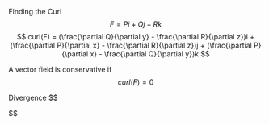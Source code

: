 
Finding the Curl
$$
F = Pi + Qj + Rk
$$
$$
curl(F) = (\frac{\partial Q}{\partial y} - \frac{\partial R}{\partial z})i + (\frac{\partial P}{\partial x} - \frac{\partial R}{\partial z})j + (\frac{\partial P}{\partial x} - \frac{\partial Q}{\partial y})k
$$

A vector field is conservative if
$$
curl(F) = 0
$$


Divergence
$$

$$